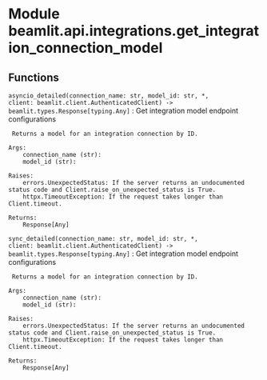 Module beamlit.api.integrations.get_integration_connection_model
================================================================

Functions
---------

`asyncio_detailed(connection_name: str, model_id: str, *, client: beamlit.client.AuthenticatedClient) ‑> beamlit.types.Response[typing.Any]`
:   Get integration model endpoint configurations
    
     Returns a model for an integration connection by ID.
    
    Args:
        connection_name (str):
        model_id (str):
    
    Raises:
        errors.UnexpectedStatus: If the server returns an undocumented status code and Client.raise_on_unexpected_status is True.
        httpx.TimeoutException: If the request takes longer than Client.timeout.
    
    Returns:
        Response[Any]

`sync_detailed(connection_name: str, model_id: str, *, client: beamlit.client.AuthenticatedClient) ‑> beamlit.types.Response[typing.Any]`
:   Get integration model endpoint configurations
    
     Returns a model for an integration connection by ID.
    
    Args:
        connection_name (str):
        model_id (str):
    
    Raises:
        errors.UnexpectedStatus: If the server returns an undocumented status code and Client.raise_on_unexpected_status is True.
        httpx.TimeoutException: If the request takes longer than Client.timeout.
    
    Returns:
        Response[Any]